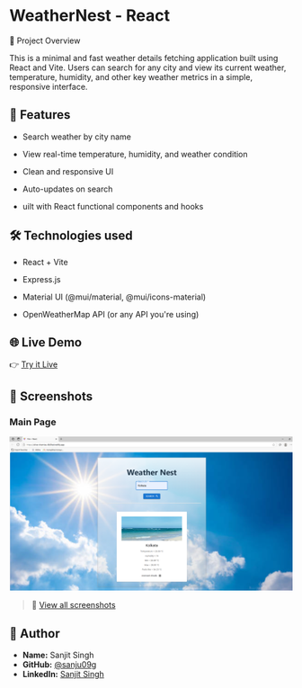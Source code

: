#  WeatherNest - React

📌 Project Overview

  This is a minimal and fast weather details fetching application built using React and Vite. Users can search for any city and view its current weather, temperature, humidity, and other key weather metrics in a     simple, responsive interface.
   
## 🚀 Features

  - Search weather by city name

  - View real-time temperature, humidity, and weather condition
  
  -  Clean and responsive UI
    
  - Auto-updates on search

  - uilt with React functional components and hooks


 ## 🛠️ Technologies used

 - React + Vite
  
 - Express.js

 - Material UI (@mui/material, @mui/icons-material)
  
 - OpenWeatherMap API (or any API you're using)
  
    

## 🌐 Live Demo

👉 [Try it Live](https://silver-tiramisu-6b3fed.netlify.app/)  


## 📸 Screenshots

### Main Page
![Main Page Screenshot](https://raw.githubusercontent.com/sanju09g/WeatherNest/main/screenshot/Screenshot%202025-07-01%20200836.png)

> 📁 [View all screenshots](https://github.com/sanju09g/WeatherNest/tree/main/screenshot)



## 👤 Author

- **Name:** Sanjit Singh  
- **GitHub:** [@sanju09g](https://github.com/sanju09g)
- **LinkedIn:** [Sanjit Singh](https://www.linkedin.com/in/sanjitsingh004/)
